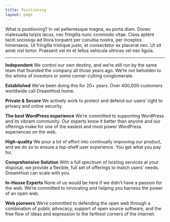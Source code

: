 ```yaml
---
title: Positioning
layout: page
---
```


<p class="t-4">What is positioning? In vel pellentesque magna, eu porta diam. Donec malesuada turpis lacus, nec fringilla nunc commodo vitae. Class aptent taciti sociosqu ad litora torquent per conubia nostra, per inceptos himenaeos. Ut fringilla tristique justo, et consectetur ex placerat nec. Ut sit amet nisl tortor. Praesent vel mi et tellus vehicula ultrices vel nec ligula.</p>

<hr />

<p class="m-bottom-4"><strong>Independent</strong> We control our own destiny, and we’re still run by the same team that founded the company all those years ago.  We’re not beholden to the whims of investors or some corner-cutting conglomerate.</p>

<p class="m-bottom-4"><strong>Established</strong> We’ve been doing this for 20+ years. Over 400,000 customers worldwide call DreamHost home.</p>

<p class="m-bottom-4"><strong>Private &amp; Secure</strong> We actively work to protect and defend our users’ right to privacy and online security.</p>

<p class="m-bottom-4"><strong>The best WordPress experience</strong> We’re committed to supporting WordPress and its vibrant community.  Our experts know it better than anyone and our offerings make for one of the easiest and most power WordPress experiences on the web.</p>

<p class="m-bottom-4"><strong>High-quality</strong> We pour a lot of effort into continually improving our product, and we do so to ensure a top-shelf user experience. You get what you pay for.</p>

<p class="m-bottom-4"><strong>Comprehensive Solution</strong> With a full spectrum of hosting services at your disposal, we provide a flexible, full set of offerings to match users’ needs. DreamHost can scale with you.</p>

<p class="m-bottom-4"><strong>In-House Experts</strong> None of us would be here if we didn’t have a passion for the web. We’re committed to innovating and helping you harness the power of an open web.</p>

<p class="m-bottom-4"><strong>Web pioneers</strong> We’re committed to defending the open web through a combination of public advocacy, support of open source software, and the free flow of ideas and expression to the farthest corners of the internet.</p>